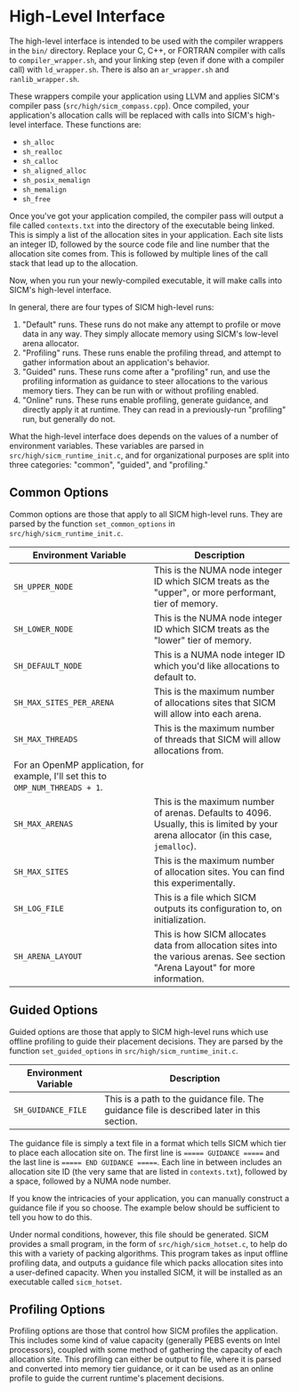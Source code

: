 # High-Level Interface

The high-level interface is intended to be used with the compiler wrappers in the `bin/`
directory. Replace your C, C++, or FORTRAN compiler with calls to `compiler_wrapper.sh`,
and your linking step (even if done with a compiler call) with `ld_wrapper.sh`. There is
also an `ar_wrapper.sh` and `ranlib_wrapper.sh`.

These wrappers compile your application using LLVM and applies SICM's compiler pass
(`src/high/sicm_compass.cpp`). Once compiled, your application's allocation calls
will be replaced with calls into SICM's high-level interface. These functions are:
- `sh_alloc`
- `sh_realloc`
- `sh_calloc`
- `sh_aligned_alloc`
- `sh_posix_memalign`
- `sh_memalign`
- `sh_free`

Once you've got your application compiled, the compiler pass will output a file
called `contexts.txt` into the directory of the executable being linked. This is
simply a list of the allocation sites in your application. Each site lists an integer
ID, followed by the source code file and line number that the allocation site
comes from. This is followed by multiple lines of the call stack that lead up
to the allocation.

Now, when you run your newly-compiled executable, it will make calls into SICM's
high-level interface.

In general, there are four types of SICM high-level runs:
1. "Default" runs. These runs do not make any attempt to profile or move data in any way. They
   simply allocate memory using SICM's low-level arena allocator.
2. "Profiling" runs. These runs enable the profiling thread, and attempt to gather information
   about an application's behavior.
3. "Guided" runs. These runs come after a "profiling" run, and use the profiling information
   as guidance to steer allocations to the various memory tiers. They can be run with or
   without profiling enabled.
4. "Online" runs. These runs enable profiling, generate guidance, and directly apply it at runtime.
   They can read in a previously-run "profiling" run, but generally do not.
   
What the high-level interface does depends on the values
of a number of environment variables. These variables are parsed in `src/high/sicm_runtime_init.c`,
and for organizational purposes are split into three categories: "common", "guided", and "profiling."

## Common Options

Common options are those that apply to all SICM high-level runs. They are parsed by the function `set_common_options` in
`src/high/sicm_runtime_init.c`.

| Environment Variable | Description |
|---------------|-------------|
| `SH_UPPER_NODE` | This is the NUMA node integer ID which SICM treats as the "upper", or more performant, tier of memory. |
| `SH_LOWER_NODE` | This is the NUMA node integer ID which SICM treats as the "lower" tier of memory. |
| `SH_DEFAULT_NODE` | This is a NUMA node integer ID which you'd like allocations to default to. |
| `SH_MAX_SITES_PER_ARENA` | This is the maximum number of allocations sites that SICM will allow into each arena. |
| `SH_MAX_THREADS` | This is the maximum number of threads that SICM will allow allocations from.
                     For an OpenMP application, for example, I'll set this to `OMP_NUM_THREADS + 1`. |
| `SH_MAX_ARENAS` | This is the maximum number of arenas. Defaults to 4096. Usually, this is limited by your arena allocator (in this case, `jemalloc`). |
| `SH_MAX_SITES` | This is the maximum number of allocation sites. You can find this experimentally. |
| `SH_LOG_FILE` | This is a file which SICM outputs its configuration to, on initialization. |
| `SH_ARENA_LAYOUT` | This is how SICM allocates data from allocation sites into the various arenas. See section "Arena Layout" for more information. |

## Guided Options

Guided options are those that apply to SICM high-level runs which use offline profiling to guide their placement decisions. They are parsed by
the function `set_guided_options` in `src/high/sicm_runtime_init.c`.

| Environment Variable | Description |
|---------------|-------------|
| `SH_GUIDANCE_FILE` | This is a path to the guidance file. The guidance file is described later in this section. |

The guidance file is simply a text file in a format which tells SICM which tier to place each allocation site on. The first
line is `===== GUIDANCE =====` and the last line is `===== END GUIDANCE =====`. Each line in between includes
an allocation site ID (the very same that are listed in `contexts.txt`), followed by a space, followed by a NUMA node number.

If you know the intricacies of your application, you can manually construct a guidance file if you so choose. The example below should
be sufficient to tell you how to do this.

Under normal conditions, however, this file should be generated. SICM provides a small program, in the form of `src/high/sicm_hotset.c`,
to help do this with a variety of packing algorithms. This program takes as input offline profiling data, and outputs a guidance
file which packs allocation sites into a user-defined capacity. When you installed SICM, it will be installed as an executable called
`sicm_hotset`.

## Profiling Options

Profiling options are those that control how SICM profiles the application. This includes some kind of value capacity (generally PEBS
events on Intel processors), coupled with some method of gathering the capacity of each allocation site. This profiling can either
be output to file, where it is parsed and converted into memory tier guidance, or it can be used as an online profile to guide
the current runtime's placement decisions.


